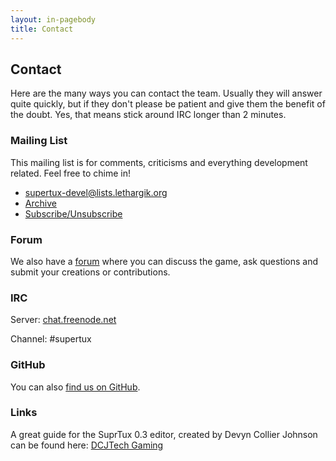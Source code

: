 ```yaml
---
layout: in-pagebody
title: Contact
---
```


## Contact

Here are the many ways you can contact the team. Usually they will answer quite
quickly, but if they don't please be patient and give them the benefit of the
doubt. Yes, that means stick around IRC longer than 2 minutes.

### Mailing List

This mailing list is for comments, criticisms and everything development
related. Feel free to chime in!

- [supertux-devel@lists.lethargik.org](mailto:supertux-devel@lists.lethargik.org)
- [Archive](http://lists.lethargik.org/pipermail/supertux-devel-lethargik.org)
- [Subscribe/Unsubscribe](http://lists.lethargik.org/listinfo.cgi/supertux-devel-lethargik.org)

### Forum

We also have a [forum](http://forum.freegamedev.net/viewforum.php?f=66) where
you can discuss the game, ask questions and submit your creations or
contributions.

### IRC

Server: [chat.freenode.net](ircs://chat.freenode.net/#supertux)

Channel: #supertux

### GitHub

You can also [find us on GitHub](https://github.com/SuperTux/supertux).

### Links

A great guide for the SuprTux 0.3 editor, created by Devyn Collier Johnson can
be found here: [DCJTech Gaming](http://dcjtech.info/topic/gaming/#supertux)
